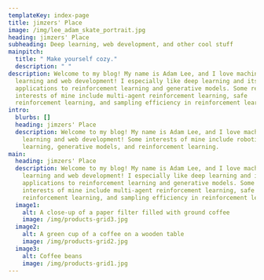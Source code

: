 ```yaml
---
templateKey: index-page
title: jimzers' Place
image: /img/lee_adam_skate_portrait.jpg
heading: jimzers' Place
subheading: Deep learning, web development, and other cool stuff
mainpitch:
  title: " Make yourself cozy."
  description: " "
description: Welcome to my blog! My name is Adam Lee, and I love machine
  learning and web development! I especially like deep learning and its
  applications to reinforcement learning and generative models. Some research
  interests of mine include multi-agent reinforcement learning, safe
  reinforcement learning, and sampling efficiency in reinforcement learning!
intro:
  blurbs: []
  heading: jimzers' Place
  description: Welcome to my blog! My name is Adam Lee, and I love machine
    learning and web development! Some interests of mine include robotics, deep
    learning, generative models, and reinforcement learning.
main:
  heading: jimzers' Place
  description: Welcome to my blog! My name is Adam Lee, and I love machine
    learning and web development! I especially like deep learning and its
    applications to reinforcement learning and generative models. Some research
    interests of mine include multi-agent reinforcement learning, safe
    reinforcement learning, and sampling efficiency in reinforcement learning!
  image1:
    alt: A close-up of a paper filter filled with ground coffee
    image: /img/products-grid3.jpg
  image2:
    alt: A green cup of a coffee on a wooden table
    image: /img/products-grid2.jpg
  image3:
    alt: Coffee beans
    image: /img/products-grid1.jpg
---
```

